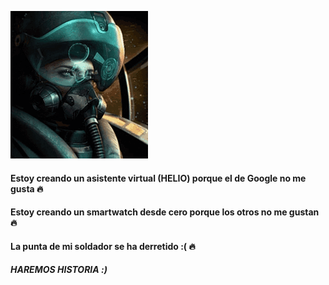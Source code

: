 
![](https://github.com/NoSoyDani/NoSoyDani/blob/master/tenor.gif)

#### Estoy creando un asistente virtual (HELIO) porque el de Google no me gusta :fire: 

#### Estoy creando un smartwatch desde cero porque los otros no me gustan :fire:

#### La punta de mi soldador se ha derretido :( :fire:

#### _HAREMOS HISTORIA :)_ 
